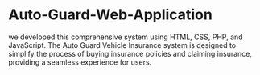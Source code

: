 # Auto-Guard-Web-Application
we developed this comprehensive system using HTML, CSS, PHP, and JavaScript. The Auto Guard Vehicle Insurance system is designed to simplify the process of buying insurance policies and claiming insurance, providing a seamless experience for users. 
